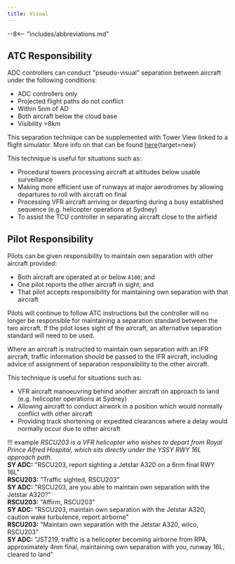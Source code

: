 ```yaml
---
title: Visual
---
```


--8<-- "includes/abbreviations.md"

## ATC Responsibility
ADC controllers can conduct "pseudo-visual" separation between aircraft under the following conditions:

- ADC controllers only  
- Projected flight paths do not conflict  
- Within 5nm of AD  
- Both aircraft below the cloud base  
- Visibility >8km

This separation technique can be supplemented with Tower View linked to a flight simulator. More info on that can be found [here](https://forums.vatsim.net/topic/29161-tips-and-tricks/){target=new}

This technique is useful for situations such as:

- Procedural towers processing aircraft at altitudes below usable surveillance
- Making more efficient use of runways at major aerodromes by allowing departures to roll with aircraft on final
- Processing VFR aircraft arriving or departing during a busy established sequence (e.g. helicopter operations at Sydney)
- To assist the TCU controller in separating aircraft close to the airfield

## Pilot Responsibility
Pilots can be given responsibility to maintain own separation with other aircraft provided:

- Both aircraft are operated at or below `A100`; and  
- One pilot reports the other aircraft in sight; and  
- That pilot accepts responsibility for maintaining own separation with that aircraft

Pilots will continue to follow ATC instructions but the controller will no longer be responsible for maintaining a separation standard between the two aircraft.  If the pilot loses sight of the aircraft, an alternative separation standard will need to be used.  

Where an aircraft is instructed to maintain own separation with an IFR aircraft, traffic information should be passed to the IFR aircraft, including advice of assignment of separation responsibility to the other aircraft. 

This technique is useful for situations such as:

- VFR aircraft manoeuvring behind another aircraft on approach to land (e.g. helicopter operations at Sydney)
- Allowing aircraft to conduct airwork in a position which would normally conflict with other aircraft
- Providing track shortening or expedited clearances where a delay would normally occur due to other aircraft

!!! example
    *RSCU203 is a VFR helicopter who wishes to depart from Royal Prince Alfred Hospital, which sits directly under the YSSY RWY 16L approach path.*  
    **SY ADC:** "RSCU203, report sighting a Jetstar A320 on a 6nm final RWY 16L"  
    **RSCU203:** "Traffic sighted, RSCU203"  
    **SY ADC:** "RSCU203, are you able to maintain own separation with the Jetstar A320?"  
    **RSCU203:** "Affirm, RSCU203"  
    **SY ADC:** "RSCU203, maintain own separation with the Jetstar A320, caution wake turbulence, report airborne"  
    **RSCU203:** "Maintain own separation with the Jetstar A320, wilco, RSCU203"  
    **SY ADC:** "JST219, traffic is a helicopter becoming airborne from RPA, approximately 4nm final, maintaining own separation with you, runway 16L, cleared to land"